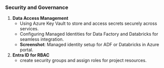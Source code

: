 ### Security and Governance


1. **Data Access Management**
    - Using Azure Key Vault to store and access secrets securely across services.
    - Configuring Managed Identities for Data Factory and Databricks for seamless integration.
    - **Screenshot**: Managed identity setup for ADF or Databricks in Azure portal.
2. **Entra ID for RBAC**
    - create security groups and assign roles for project resources.